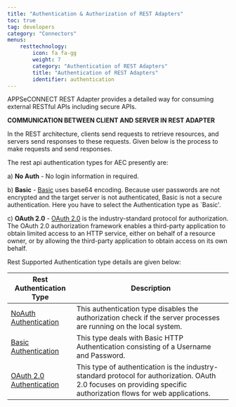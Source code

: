 ```yaml
---
title: "Authentication & Authorization of REST Adapters"
toc: true
tag: developers
category: "Connectors"
menus: 
    resttechnology:
        icon: fa fa-gg
        weight: 7
        category: "Authentication of REST Adapters"
        title: "Authentication of REST Adapters"
        identifier: authentication
---
```

APPSeCONNECT REST Adapter provides a detailed way for consuming external RESTful APIs including secure APIs.

**COMMUNICATION BETWEEN CLIENT AND SERVER IN REST ADAPTER**

In the REST architecture, clients send requests to retrieve resources, and servers send responses
to these requests. Given below is the process to make requests and send responses.


The rest api authentication types for AEC presently are:

  a) **No Auth** - No login information in required.

  b) **Basic** - [Basic](/connectors/BasicAuthentication/) uses base64 encoding. Because user passwords are not encrypted and the target server is not authenticated, Basic is not a secure authentication.
  Here you have to select the Authentication type as `Basic'.

  c) **OAuth 2.0** - [OAuth 2.0](/connectors/OAuth2.0/) is the industry-standard protocol for authorization. The OAuth 2.0 authorization framework enables a third-party
   application to obtain limited access to an HTTP service, either on behalf of a resource owner, or by allowing the third-party application to 
   obtain access on its own behalf.

Rest Supported Authentication type details are given below:

|Rest Authentication Type|Description|
|---|---------|
|[NoAuth Authentication]()|This authentication type disables the authorization check if the server processes are running on the local system. |
|[Basic Authentication](/connectors/BasicAuthentication/)|This type deals with Basic HTTP Authentication consisting of a Username and Password.|
|[OAuth 2.0 Authentication](/connectors/OAuth2.0/)|This type of authentication is the industry-standard protocol for authorization. OAuth 2.0 focuses on providing specific authorization flows for web applications.|
